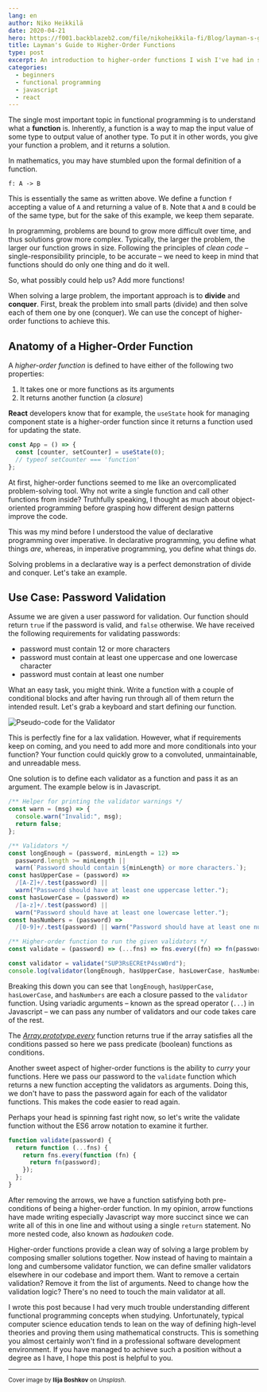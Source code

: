 ```yaml
---
lang: en
author: Niko Heikkilä
date: 2020-04-21
hero: https://f001.backblazeb2.com/file/nikoheikkila-fi/Blog/layman-s-guide-to-higher-order-functions.jpg
title: Layman's Guide to Higher-Order Functions
type: post
excerpt: An introduction to higher-order functions I wish I've had in school.
categories:
  - beginners
  - functional programming
  - javascript
  - react
---
```


The single most important topic in functional programming is to understand what a **function** is. Inherently, a function is a way to map the input value of some type to output value of another type. To put it in other words, you give your function a problem, and it returns a solution.

In mathematics, you may have stumbled upon the formal definition of a function.

```plain
f: A -> B
```

This is essentially the same as written above. We define a function `f` accepting a value of `A` and returning a value of `B`. Note that `A` and `B` could be of the same type, but for the sake of this example, we keep them separate.

In programming, problems are bound to grow more difficult over time, and thus solutions grow more complex. Typically, the larger the problem, the larger our function grows in size. Following the principles of _clean code_ – single-responsibility principle, to be accurate – we need to keep in mind that functions should do only one thing and do it well.

So, what possibly could help us? Add more functions!

When solving a large problem, the important approach is to **divide** and **conquer**. First, break the problem into small parts (divide) and then solve each of them one by one (conquer). We can use the concept of higher-order functions to achieve this.

## Anatomy of a Higher-Order Function

A _higher-order function_ is defined to have either of the following two properties:

1. It takes one or more functions as its arguments
2. It returns another function (a _closure_)

**React** developers know that for example, the `useState` hook for managing component state is a higher-order function since it returns a function used for updating the state.

```js
const App = () => {
  const [counter, setCounter] = useState(0);
  // typeof setCounter === 'function'
};
```

At first, higher-order functions seemed to me like an overcomplicated problem-solving tool. Why not write a single function and call other functions from inside? Truthfully speaking, I thought as much about object-oriented programming before grasping how different design patterns improve the code.

This was my mind before I understood the value of declarative programming over imperative. In declarative programming, you define what things _are_, whereas, in imperative programming, you define what things _do_.

Solving problems in a declarative way is a perfect demonstration of divide and conquer. Let's take an example.

## Use Case: Password Validation

Assume we are given a user password for validation. Our function should return `true` if the password is valid, and `false` otherwise. We have received the following requirements for validating passwords:

- password must contain 12 or more characters
- password must contain at least one uppercase and one lowercase character
- password must contain at least one number

What an easy task, you might think. Write a function with a couple of conditional blocks and after having run through all of them return the intended result. Let's grab a keyboard and start defining our function.

![Pseudo-code for the Validator](https://f001.backblazeb2.com/file/nikoheikkila-fi/Blog/validator.png)

This is perfectly fine for a lax validation. However, what if requirements keep on coming, and you need to add more and more conditionals into your function? Your function could quickly grow to a convoluted, unmaintainable, and unreadable mess.

One solution is to define each validator as a function and pass it as an argument. The example below is in Javascript.

```js
/** Helper for printing the validator warnings */
const warn = (msg) => {
  console.warn("Invalid:", msg);
  return false;
};

/** Validators */
const longEnough = (password, minLength = 12) =>
  password.length >= minLength ||
  warn(`Password should contain ${minLength} or more characters.`);
const hasUpperCase = (password) =>
  /[A-Z]+/.test(password) ||
  warn("Password should have at least one uppercase letter.");
const hasLowerCase = (password) =>
  /[a-z]+/.test(password) ||
  warn("Password should have at least one lowercase letter.");
const hasNumbers = (password) =>
  /[0-9]+/.test(password) || warn("Password should have at least one number.");

/** Higher-order function to run the given validators */
const validate = (password) => (...fns) => fns.every((fn) => fn(password));

const validator = validate("SUP3RsECREtP4ssW0rd");
console.log(validator(longEnough, hasUpperCase, hasLowerCase, hasNumbers)); // => true
```

Breaking this down you can see that `longEnough`, `hasUpperCase`, `hasLowerCase`, and `hasNumbers` are each a closure passed to the `validator` function. Using variadic arguments – known as the spread operator (`...`) in Javascript – we can pass any number of validators and our code takes care of the rest.

The [_Array.prototype.every_](https://developer.mozilla.org/en-US/docs/Web/JavaScript/Reference/Global_Objects/Array/every) function returns true if the array satisfies all the conditions passed so here we pass predicate (boolean) functions as conditions.

Another sweet aspect of higher-order functions is the ability to _curry_ your functions. Here we pass our password to the `validate` function which returns a new function accepting the validators as arguments. Doing this, we don't have to pass the password again for each of the validator functions. This makes the code easier to read again.

Perhaps your head is spinning fast right now, so let's write the validate function without the ES6 arrow notation to examine it further.

```js
function validate(password) {
  return function (...fns) {
    return fns.every(function (fn) {
      return fn(password);
    });
  };
}
```

After removing the arrows, we have a function satisfying both pre-conditions of being a higher-order function. In my opinion, arrow functions have made writing especially Javascript way more succinct since we can write all of this in one line and without using a single `return` statement. No more nested code, also known as _hadouken_ code.

Higher-order functions provide a clean way of solving a large problem by composing smaller solutions together. Now instead of having to maintain a long and cumbersome validator function, we can define smaller validators elsewhere in our codebase and import them. Want to remove a certain validation? Remove it from the list of arguments. Need to change how the validation logic? There's no need to touch the main validator at all.

I wrote this post because I had very much trouble understanding different functional programming concepts when studying. Unfortunately, typical computer science education tends to lean on the way of defining high-level theories and proving them using mathematical constructs. This is something you almost certainly won't find in a professional software development environment. If you have managed to achieve such a position without a degree as I have, I hope this post is helpful to you.

---

<small>Cover image by **Ilija Boshkov** on _Unsplash_.</small>
